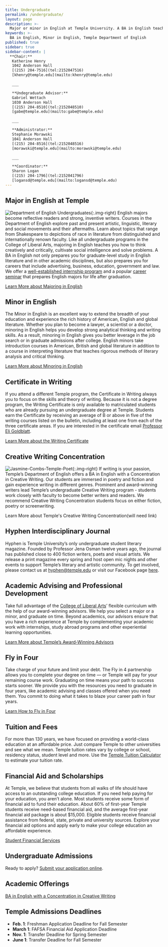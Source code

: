 ```yaml
---
title: Undergraduate
permalink: /undergraduate/
layout: page
description: >-
  Major or minor in English at Temple University. A BA in English teaches you how to solve problems, think creatively and write clearly.  
keywords: >-
  BA in English, Minor in English, Temple Department of English
published: true
sidebar: true
sidebar-content: |
  **Chair:**  
   Katherine Henry  
   1042 Anderson Hall  
   [(215) 204-7516](tel:2152047516)  
   [khenry@temple.edu](mailto:khenry@temple.edu)  

   ___

   **Undegraduate Advisor:**  
   Gabriel Wettach  
   1030 Anderson Hall  
   [(215) 204-8510](tel:2152048510)  
   [gabe@temple.edu](mailto:gabe@temple.edu)  

   ___

   **Administrator:**  
   Stephanie Morawski  
   1041 Anderson Hall   
   [(215) 204-8516](tel:2152048516)  
   [morawski@temple.edu](mailto:morawski@temple.edu)  

   ___

   **Coordinator:**  
   Sharon Logan      
   [(215) 204-1796](tel:2152041796)   
   [logansd@temple.edu](mailto:logansd@temple.edu)
---
```

## Major in English at Temple
![Department of English Undergraduates]({{site.baseurl}}/media/temple-undergrad-english.jpg){:.img-right}
English majors become reflective readers and strong, inventive writers. Courses in the Department of English explore past and present artistic, linguistic, literary and social movements and their aftermaths. Learn about topics that range from Shakespeare to depictions of race in literature from distinguished and internationally renown faculty. Like all undergraduate programs in the College of Liberal Arts, majoring in English teaches you how to think creatively and critically, cultivate social intelligence and solve problems. A BA in English not only prepares you for graduate-level study in English literature and in other academic disciplines, but also prepares you for careers that include advertising, business, education, government and law. We offer a [well-established internship program](/english/resources) and a popular [career seminar](http://bulletin.temple.edu/search/?P=ENG%201801) that prepares English majors for life after graduation.

[Learn More about Majoring in English](http://bulletin.temple.edu/undergraduate/liberal-arts/english/ba-english/)

## Minor in English
The Minor in English is an excellent way to extend the breadth of your education and experience the rich history of American, English and global literature. Whether you plan to become a lawyer, a scientist or a doctor, minoring in English helps you develop strong analytical thinking and writing skills. As a result, minoring in English gives you better leverage in the job search or in graduate admissions after college. English minors take introduction courses in American, British and global literature in addition to a course in interpreting literature that teaches rigorous methods of literary analysis and critical thinking.

[Learn More about Minoring in English](http://bulletin.temple.edu/undergraduate/liberal-arts/english/minor-english/)

## Certificate in Writing
If you attend a different Temple program, the Certificate in Writing always you to focus on the skills and theory of writing. Because it is not a degree program, the Writing Certificate is only available to matriculated students who are already pursuing an undergraduate degree at Temple. Students earn the Certificate by receiving an average of B or above in five of the writing courses listed on the bulletin, including at least one from each of the three certificate areas. If you are interested in the certificate email [Professor Eli Goldblatt](mailto:eligold@temple.edu).

[Learn More about the Writing Certificate](http://bulletin.temple.edu/undergraduate/liberal-arts/english/certificate-writing/)

## Creative Writing Concentration
![Jasmine-Combs-Temple-Poet]({{site.baseurl}}/media/jasmine-combs-temple-poet.jpg){:.img-right}
If writing is your passion, Temple’s Department of English offers a BA in English with a Concentration in Creative Writing. Our students are immersed in poetry and fiction and gain experience writing in different genres. Prominent and award-winning writers lead Temple’s undergraduate Creative Writing program - students work closely with faculty to become better writers and readers. We recommend Creative Writing Concentration students focus on either fiction, poetry or screenwriting.

Learn More about Temple's Creative Writing Concentration(will need link)

## Hyphen Interdisciplinary Journal
Hyphen is Temple University’s only undergraduate student literary magazine. Founded by Professor Jena Osman twelve years ago, the journal has published close to 400 fiction writers, poets and visual artists. We release a print magazine every spring and host open mic nights and other events to support Temple’s literary and artistic community. To get involved, please contact us at [hyphen@temple.edu](mailto:hyphen@temple.edu) or visit our Facebook page [here](https://www.facebook.com/HyphenLit).

## Academic Advising and Professional Development
Take full advantage of the [College of Liberal Arts](https://liberalarts.temple.edu/)’ flexible curriculum with the help of our award-winning advisors. We help you select a major or a minor, and graduate on time. Beyond academics, our advisors ensure that you have a rich experience at Temple by complementing your academic work with internships, study abroad programs and other experiential learning opportunities.

[Learn More about Temple’s Award-Winning Advisors](https://liberalarts.temple.edu/advising)

## Fly in Four
Take charge of your future and limit your debt. The Fly in 4 partnership allows you to complete your degree on time — or Temple will pay for your remaining course work. Graduating on time means your path to success starts sooner. We provide you with the resources you need to graduate in four years, like academic advising and classes offered when you need them. You commit to doing what it takes to blaze your career path in four years.

[Learn How to Fly in Four](http://fly.temple.edu/)

## Tuition and Fees
For more than 130 years, we have focused on providing a world-class education at an affordable price. Just compare Temple to other universities and see what we mean. Temple tuition rates vary by college or school, residency status, student level and more. Use the [Temple Tuition Calculator](https://bursar.temple.edu/tuition-and-fees/tuition-rates) to estimate your tuition rate.

## Financial Aid and Scholarships
At Temple, we believe that students from all walks of life should have access to an outstanding college education. If you need help paying for your education, you aren’t alone. Most students receive some form of financial aid to fund their education. About 60% of first-year Temple students receive need-based financial aid, and the average first-year financial aid package is about $15,000. Eligible students receive financial assistance from federal, state, private and university sources. Explore your financial aid options and apply early to make your college education an affordable experience.

[Student Financial Services](https://sfs.temple.edu/financial-aid-types)

## Undergraduate Admissions
Ready to apply? [Submit your application online](http://admissions.temple.edu/apply).

## Academic Offerings
[BA in English with a Concentration in Creative Writing](http://bulletin.temple.edu/undergraduate/liberal-arts/english/ba-english-creative-writing/#text)

## Temple Admissions Deadlines
- **Feb. 1**: Freshman Application Deadline for Fall Semester
- **March 1**: FAFSA Financial Aid Application Deadline
- **Nov. 1**: Transfer Deadline for Spring Semester
- **June 1**: Transfer Deadline for Fall Semester
